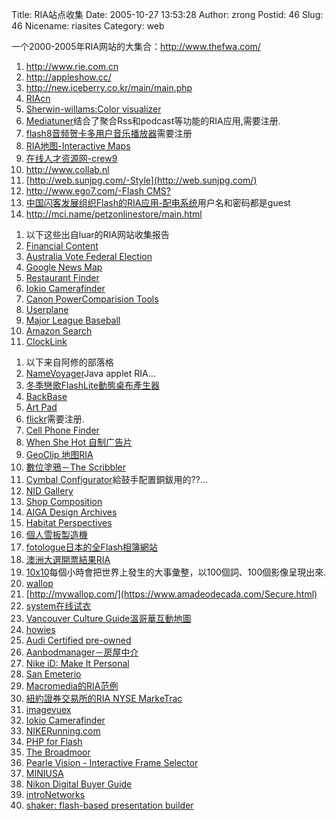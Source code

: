 Title: RIA站点收集
Date: 2005-10-27 13:53:28
Author: zrong
Postid: 46
Slug: 46
Nicename: riasites
Category: web

一个2000-2005年RIA网站的大集合：http://www.thefwa.com/

1.  http://www.rie.com.cn
2.  http://appleshow.cc/
3.  http://new.iceberry.co.kr/main/main.php
4.  [RIAcn](http://riacn.com/index2.asp)
5.  [Sherwin-willams:Color
    visualizer](http://sherlink.sherwin.com/swapp/color_visualizer/index.jsp)
6.  [Mediatuner](http://www.mediatuner.com/)结合了聚合Rss和podcast等功能的RIA应用,需要注册.
7.  [flash8音频贺卡多用户音乐播放器](http://fm.flash8.net/)需要注册
8.  [RIA地图-Interactive
    Maps](http://www.socialexplorer.com/maps/map.asp)
9.  [在线人才资源网-crew9](http://www.crew9.net)
10. <http://www.collab.nl>
11. [http://web.sunjpg.com/-Style](http://web.sunjpg.com/)
12. [http://www.ego7.com/-Flash CMS?](http://www.ego7.com/)
13. [中国闪客发展组织Flash的RIA应用-配电系统](http://www.flashk.org/lobo/applicationDemo/)用户名和密码都是guest
14. <http://mci.name/petzonlinestore/main.html>

<!--more-->

1.  以下这些出自luar的RIA网站收集报告
2.  [Financial
    Content](http://www.financialcontent.com/web/labs/fclab_flash.shtml)
3.  [Australia Vote Federal
    Election](http://www.abc.net.au/elections/federal/2004/electionmaps)
4.  [Google News Map](http://www.marumushi.com/apps/newsmap/newsmap.cfm)
5.  [Restaurant
    Finder](http://coenraets.com/apps/load.jsp?app=restaurant/restaurantv1)
6.  [Iokio Camerafinder](http://www.iokio.biz/demos/camerafinder/)
7.  [Canon PowerComparision
    Tools](http://consumer.usa.canon.com/ir/controller?act=ProductCompareAct&fcategoryid=113)
8.  [Userplane](http://www.userplane.com/)
9.  [Major League Baseball](http://mlb.mlb.com/NASApp/mlb/index.jsp)
10. [Amazon Search](http://www.quasimondo.com/amazonExplorer.php)
11. [ClockLink](http://www.clocklink.com/ENG/gallery.htm)

<!-- -->

1.  以下来自阿修的部落格
2.  [NameVoyager](http://babynamewizard.com/namevoyager/lnv0105.html)Java
    applet RIA...
3.  [冬季戀歌FlashLite動態桌布產生器](http://mobile.iphil.co.kr/lite/Edit/editor2.swf?nocache=e71e0072a26c46168ad10480cefb468c)
4.  [BackBase](http://www.backbase.com/)
5.  [Art Pad](http://artpad.art.com/artpad/painter/)
6.  [flickr](http://www.flickr.com/)需要注册.
7.  [Cell Phone Finder](http://www.myrateplan.com/cellphones/)
8.  [When She Hot 自制广告片](http://www.whensheshot.com/)
9.  [GeoClip 地图RIA](http://www.geoclip.fr/danseuse/geodb_en.php)
10. [數位塗鴉－The Scribbler](http://www.zefrank.com/scribbler/)
11. [Cymbal
    Configurator](http://www.zildjian.com/en%2DUS/products/configurator/)給鼓手配置銅鈸用的??...
12. [NID Gallery](http://www.nagaoka-id.ac.jp/gallery/gallery.html)
13. [Shop Composition](https://www.shopcomposition.com/secure.aspx)
14. [AIGA Design Archives](http://designarchives.aiga.org/)
15. [Habitat
    Perspectives](http://www.marumushi.com/apps/perspectives/perspectives.cfm)
16. [個人雪板製造機](http://www.rideharder.com/buildBoard/buildAboard_V2.html)
17. [fotologue日本的全Flash相簿網站](http://fotologue.jp/)
18. [澳洲大選開票結果RIA](http://www.abc.net.au/elections/federal/2004/electionmaps/)
19. [10x10](http://www.tenbyten.org/10x10.html)每個小時會把世界上發生的大事彙整，以100個詞、100個影像呈現出來.
20. [wallop](http://mywallop.com/)
21. [http://mywallop.com/](https://www.amadeodecada.com/Secure.html)
22. [system在线试衣](http://www.system.co.kr/main/index.htm)
23. [Vancouver Culture
    Guide溫哥華互動地圖](http://powerofdesign.aiga.org/cultureguide/flash_content/index.html)
24. [howies](http://www.howies.co.uk/)
25. [Audi Certified pre-owned](http://www.audicpo.com/)
26. [Aanbodmanager－房屋中介](http://factore2.colo.bit.nl/home/nl.hanzevast/htdocs/aanbodmanager.htm)
27. [Nike iD: Make It
    Personal](http://nikeid.nike.com/nikeid/index.jhtml#home)
28. [San Emeterio](http://www.sanemeterio.com/)
29. [Macromedia的RIA范例](http://apps.macromedia.com/funds/funds.swf)
30. [紐約證券交易所的RIA NYSE
    MarkeTrac](http://marketrac.nyse.com/mt/index.html)
31. [imagevuex](http://www.imagevuex.com/)
32. [Iokio Camerafinder](http://www.iokio.biz/demos/camerafinder/)
33. [NIKERunning.com](http://www.nike.com/nikerunning/)
34. [PHP for Flash](http://www.phpforflash.com/board/index.php)
35. [The
    Broadmoor](http://reservations.ihotelier.com/onescreen.cfm?hotelID=2054)
36. [Pearle Vision - Interactive Frame
    Selector](http://www.pearlevision.com/ifs_files/index.htm)
37. [MINIUSA](http://www.miniusa.com/crm/load_mini.jsp)
38. [Nikon Digital Buyer Guide](http://www.nikon.co.uk/buyers_guide/)
39. [introNetworks](http://apps.macromedia.com/max2003/)
40. [shaker: flash-based presentation builder](http://www.shaker.hu/)

